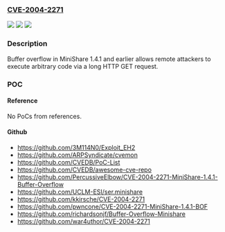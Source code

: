 ### [CVE-2004-2271](https://cve.mitre.org/cgi-bin/cvename.cgi?name=CVE-2004-2271)
![](https://img.shields.io/static/v1?label=Product&message=n%2Fa&color=blue)
![](https://img.shields.io/static/v1?label=Version&message=n%2Fa&color=blue)
![](https://img.shields.io/static/v1?label=Vulnerability&message=n%2Fa&color=brighgreen)

### Description

Buffer overflow in MiniShare 1.4.1 and earlier allows remote attackers to execute arbitrary code via a long HTTP GET request.

### POC

#### Reference
No PoCs from references.

#### Github
- https://github.com/3M114N0/Exploit_EH2
- https://github.com/ARPSyndicate/cvemon
- https://github.com/CVEDB/PoC-List
- https://github.com/CVEDB/awesome-cve-repo
- https://github.com/PercussiveElbow/CVE-2004-2271-MiniShare-1.4.1-Buffer-Overflow
- https://github.com/UCLM-ESI/ser.minishare
- https://github.com/kkirsche/CVE-2004-2271
- https://github.com/pwncone/CVE-2004-2271-MiniShare-1.4.1-BOF
- https://github.com/richardsonjf/Buffer-Overflow-Minishare
- https://github.com/war4uthor/CVE-2004-2271

